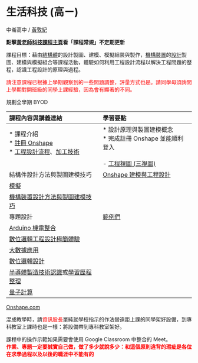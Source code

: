 # 生活科技 (高ㄧ) 

中崙高中 / [黃敦紀](https://hackmd.io/@nandemoi/SyqndIE7t)  

**點擊[黃老師科技課程主頁](https://nandemoi.github.io/zl111/index.html)看「課程常規」不定期更新**

課程目標：藉由[結構體](https://www.facebook.com/hashtag/有條件限制的創意發想才是現實)的設計製圖、建模、模擬組裝與製作，[機構裝置](https://drive.google.com/drive/folders/1rOrtEVfyb2V3n8udODtMaCCumZfQbsKy?usp=sharing)的[設計](https://cad.onshape.com/documents/29f77d1e61ff89edff076753/w/cc07af9851e10e5ea7058369/e/1ab1c3e089a868ce1feca1e6?renderMode=0&uiState=630147d0a366dc0353a959e4)製圖、建模與模擬組合等課程活動，體驗如何利用工程設計流程以解決工程問題的歷程，認識工程設計的原理與過程。

<span style="color:red">請注意課程已根據上學期觀察到的一些問題調整，評量方式也是。請同學毋須詢問上學期對開班級的同學上課經驗，因為會有顯著的不同。</span>

<!--[上課地點](https://nandemoi.github.io/zl111/schedule.pdf)，-->規劃全學期 BYOD  
| 課程內容與講義連結 | 學習要點 |
| :-- | :-- |
| \* 課程介紹  <br>\* [註冊 Onshape](https://nandemoi.github.io/zl111/Onshape_Reg.pdf)  <br>\* [工程設計流程](https://nandemoi.github.io/zl111/flow.pdf)、[加工技術](https://nandemoi.github.io/zl111/processing.pdf)<br><br> | \* 設計原理與製圖建模概念  <br>\* 完成註冊 Onshape 並能順利登入  <br>  <br>\- [工程視圖 (三視圖)](https://nandemoi.github.io/zl111/EngrDrawing.pdf) |
| 結構件設計方法與製圖建模技巧 | [Onshape 建模與工程設計](https://hackmd.io/@nandemoi/ByjSvP0Es) |
| [模擬](https://nandemoi.github.io/zl111/Simulations.pdf) |     |
| [機構裝置設計方法與製圖建模技巧](https://nandemoi.github.io/zl111/Mech_Design.pdf) |     |
| 專題設計 | [範例們](https://app.box.com/s/1j9cpurlypobduekp2rlqwtvm5ce8f8o) |
| [Arduino 機電整合](https://nandemoi.github.io/zl111/Arduino.pdf) |     |
| [數位邏輯工程設計極簡體驗](https://nandemoi.github.io/zl111/dld.pdf) |     |
| [大數據應用](https://nandemoi.github.io/zl111/Python_BigData.pdf) |     |
| [數位邏輯設計](https://nandemoi.github.io/zl111/DigiLogicDesign.pdf) |     |
| [半導體製造技術認識](https://nandemoi.github.io/zl111/tsmc.pdf)或[學習歷程整理](https://nandemoi.github.io/zl111/cv_prep.pdf) |     |
| [量子計算](https://nandemoi.github.io/zl111/qc.pdf) |     |

[Onshape.com](https://www.onshape.com/en/)  

混成教學時，請<span style="color:red">資訊股長</span>單純就學校指示的作法替遠距上課的同學架好設備，到專科教室上課時也是一樣：將設備帶到專科教室架好。  

課程中的操作示範如果需要會使用 Google Classroom 中整合的 Meet。  
<b><span style="color:red">
作業、專題一定要誠實自己做，做了多少就說多少：和這個原則違背的瑕疵是各位在求學過程以及以後的職涯中不能有的
</span></b>